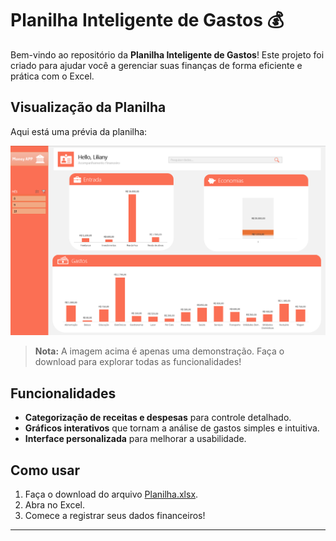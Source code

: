 # Planilha Inteligente de Gastos 💰

Bem-vindo ao repositório da **Planilha Inteligente de Gastos**! Este projeto foi criado para ajudar você a gerenciar suas finanças de forma eficiente e prática com o Excel.

## Visualização da Planilha

Aqui está uma prévia da planilha:

![Planilha Inteligente de Gastos](Assets/planilha-gastos.png)

> **Nota:** A imagem acima é apenas uma demonstração. Faça o download para explorar todas as funcionalidades!

## Funcionalidades

- **Categorização de receitas e despesas** para controle detalhado.
- **Gráficos interativos** que tornam a análise de gastos simples e intuitiva.
- **Interface personalizada** para melhorar a usabilidade.

## Como usar

1. Faça o download do arquivo [Planilha.xlsx](Files/Planilha.xlsx).
2. Abra no Excel.
3. Comece a registrar seus dados financeiros!

---

